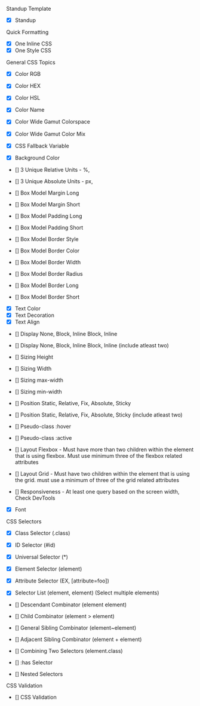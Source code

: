 Standup Template
- [X] Standup

Quick Formatting
- [X] One Inline CSS
- [X] One Style CSS 

General CSS Topics
- [X] Color RGB
- [X] Color HEX
- [X] Color HSL
- [X] Color Name
- [x] Color Wide Gamut Colorspace
- [X] Color Wide Gamut Color Mix

- [X] CSS Fallback Variable

- [X] Background Color

- [] 3 Unique Relative Units - %,

- [] 3 Unique Absolute Units - px,

- [] Box Model Margin Long
- [] Box Model Margin Short

- [] Box Model Padding Long
- [] Box Model Padding Short

- [] Box Model Border Style
- [] Box Model Border Color
- [] Box Model Border Width
- [] Box Model Border Radius
- [] Box Model Border Long
- [] Box Model Border Short

- [X] Text Color
- [X] Text Decoration
- [X] Text Align

- [] Display None, Block, Inline Block, Inline
- [] Display None, Block, Inline Block, Inline (include atleast two)

- [] Sizing Height
- [] Sizing Width
- [] Sizing max-width
- [] Sizing min-width

- [] Position Static, Relative, Fix, Absolute, Sticky
- [] Position Static, Relative, Fix, Absolute, Sticky (include atleast two)

- [] Pseudo-class :hover
- [] Pseudo-class :active

- [] Layout Flexbox - Must have more than two children within the element that is using flexbox. Must use minimum three of the flexbox related attributes
- [] Layout Grid - Must have two children within the element that is using the grid. must use a minimum of three of the grid related attributes

- [] Responsiveness - At least one query based on the screen width, Check DevTools

- [X] Font

CSS Selectors

- [X] Class Selector (.class) 

- [X] ID Selector (#id)

- [X] Universal Selector (*)

- [X] Element Selector (element)

- [X] Attribute Selector (EX, [attribute=foo])

- [X] Selector List (element, element) (Select multiple elements)

- [] Descendant Combinator (element element)

- [] Child Combinator (element > element)

- [] General Sibling Combinator (element~element)

- [] Adjacent Sibling Combinator (element + element)

- [] Combining Two Selectors (element.class)

- [] :has Selector

- [] Nested Selectors

CSS Validation

- [] CSS Validation



